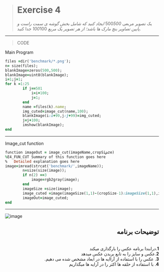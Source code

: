 > # Exercise 4
>یک تصویر مربعی 500*500 ایجاد کنید که شامل بخش گوشه ی سمت راست و پایین تصاویر بنچ مارک ها باشد؛ از هر تصویر یک مربع 100*100 جدا کنید.
***
>CODE

Main Program
```ruby
files =dir('benchmark/*.png');
n= size(files);
blankImage=zeros(500,500);
blankImage=uint8(blankImage);
i=1;j=1;
for k =1:25
        if j==501
            i=i+100;
            j=1;
        end
        name =files(k).name;
        img_cuted=image_cut(name,100);
        blankImage(i:i+99,j:j+99)=img_cuted;
        j=j+100;   
        imshow(blankImage);
end
```
****
Image_cut function
```ruby
function imageOut = image_cut(imageName,cropSiشze)
%E4_FUN_CUT Summary of this function goes here
%   Detailed explanation goes here
image=imread(strcat('benchmark/',imageName));
        n=size(size(image));
        if n(2) ==3
            image=rgb2gray(image);
        end
        imageSize =size(image);
        image_cuted =image(imageSize(1,1)-(cropSize-1):imageSize(1,1),imageSize(1,2)-(cropSize-1):imageSize(1,2));
        imageOut=image_cuted;
end
```
***
![image](https://user-images.githubusercontent.com/48456571/113275402-034d3880-92f4-11eb-92b6-3ef2148adde5.png)

<div dir="rtl">
<h2>توضیحات برنامه</h2> <br />
 <b>1</b>.درابندا برنامه عکس را بارگذاری میکند<br />
<b>2</b>.عکس و سایز  را به تابع بریدن عکس میدهد <br />
<b>3</b>. عکس را با استفاده از آراایه ها در ابعاد مشخص شده می دهیم.<br />
<b>4</b>. با استفاده از حلقه ها اکثر را در آرایه ها میگذاریم
    
</div>
